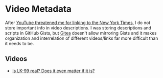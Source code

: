 # Video Metadata
After [YouTube threatened me for linking to the New York Times](./YouTube-threat), I do not store important info in video descriptions. I was storing descriptions and scripts in GitHub Gists, but [Gitea](https://about.gitea.com) doesn't allow mirroring Gists and it makes organization and interrelation of different videos/links far more difficult than it needs to be.

## Videos
- [Is LK-99 real? Does it even matter if it is?](./metadata/lk-99-sources)
